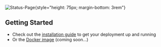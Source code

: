 ![Status-Page](https://cdn.herrtxbias.net/status-page/logo_gray/logo.svg "Status-Page logo"){style="height: 75px; margin-bottom: 3rem"}

## Getting Started

* Check out the [installation guide](./installation/index.md) to get your deployment up and running
* Or the [Docker image](https://github.com/status-page/status-page-docker) (coming soon...)
